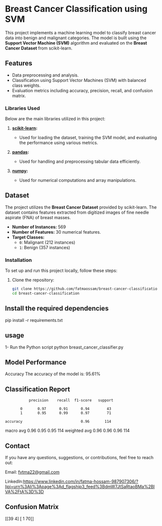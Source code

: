 # Breast Cancer Classification using SVM  

This project implements a machine learning model to classify breast cancer data into benign and malignant categories. The model is built using the **Support Vector Machine (SVM)** algorithm and evaluated on the **Breast Cancer Dataset** from scikit-learn.  

## Features  
- Data preprocessing and analysis.
- Classification using Support Vector Machines (SVM) with balanced class weights.
- Evaluation metrics including accuracy, precision, recall, and confusion matrix.

### Libraries Used  
Below are the main libraries utilized in this project:  

1. **[scikit-learn](https://scikit-learn.org/):**  
   - Used for loading the dataset, training the SVM model, and evaluating the performance using various metrics.  

2. **[pandas](https://pandas.pydata.org/):**  
   - Used for handling and preprocessing tabular data efficiently.  

3. **[numpy](https://numpy.org/):**  
   - Used for numerical computations and array manipulations.  

## Dataset  
The project utilizes the **Breast Cancer Dataset** provided by scikit-learn. The dataset contains features extracted from digitized images of fine needle aspirate (FNA) of breast masses.  
- **Number of Instances:** 569  
- **Number of Features:** 30 numerical features.  
- **Target Classes:**  
  - `0`: Malignant (212 instances)  
  - `1`: Benign (357 instances)

 ### Installation  
To set up and run this project locally, follow these steps:  

1. Clone the repository:  
   ```bash
   git clone https://github.com/fatmaossam/breast-cancer-classification.git
   cd breast-cancer-classification
## Install the required dependencies
pip install -r requirements.txt

## usage 
1- Run the Python script
python breast_cancer_classifier.py

## Model Performance
Accuracy
The accuracy of the model is:
95.61%

## Classification Report
               precision    recall  f1-score   support

           0       0.97      0.91      0.94        43
           1       0.95      0.99      0.97        71

    accuracy                           0.96       114
   macro avg       0.96      0.95      0.95       114
weighted avg       0.96      0.96      0.96       114

## Contact
If you have any questions, suggestions, or contributions, feel free to reach out:

Email: fvtma22@gmail.com

LinkedIn:https://www.linkedin.com/in/fatma-hossam-987907306/?lipi=urn%3Ali%3Apage%3Ad_flagship3_feed%3BdmW7JtSaRtaoBMa%2BIVA%2FtA%3D%3D




## Confusion Matrix
[[39  4]
 [ 1 70]]
